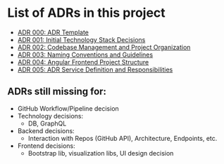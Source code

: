 # List of ADRs in this project

- [ADR 000: ADR Template](./adrs/adr-000.md)
- [ADR 001: Initial Technology Stack Decisions](./adrs/adr-001.md)
- [ADR 002: Codebase Management and Project Organization](./adrs/adr-002.md)
- [ADR 003: Naming Conventions and Guidelines](./adrs/adr-003.md)
- [ADR 004: Angular Frontend Project Structure](./adrs/adr-004.md)
- [ADR 005: ADR Service Definition and Responsibilities](./adrs/adr-005.md)



## ADRs still missing for:

- GitHub Workflow/Pipeline decision
- Technology decisions: 
  - DB, GraphQL
- Backend decisions: 
  - Interaction with Repos (GitHub API), Architecture, Endpoints, etc.
- Frontend decisions: 
  - Bootstrap lib, visualization libs, UI design decision